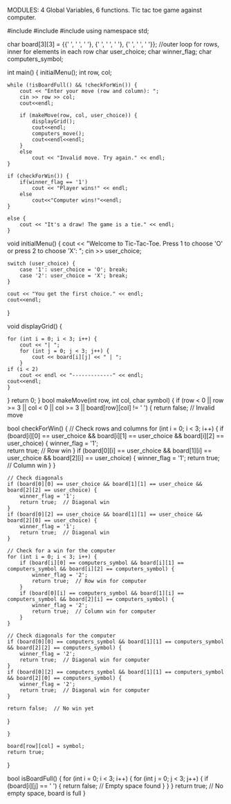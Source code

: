 MODULES: 4 Global Variables, 6 functions.
Tic tac toe game against computer.

#include <iostream>
#include <cstdlib>
#include <ctime>
using namespace std;

char board[3][3] = {{' ', ' ', ' '}, {' ', ' ', ' '}, {' ', ' ', ' '}}; //outer loop for rows, inner for elements in each row
char user_choice;
char winner_flag;
char computers_symbol;

int main() {
    initialMenu();
    int row, col;

    while (!isBoardFull() && !checkForWin()) {
        cout << "Enter your move (row and column): ";
        cin >> row >> col;
        cout<<endl;

        if (makeMove(row, col, user_choice)) {
            displayGrid();
            cout<<endl;
            computers_move();
            cout<<endl<<endl;
        } 
        else 
            cout << "Invalid move. Try again." << endl; 
    }

    if (checkForWin()) {
        if(winner_flag == '1')
            cout << "Player wins!" << endl;
        else
            cout<<"Computer wins!"<<endl;
    } 

    else {
        cout << "It's a draw! The game is a tie." << endl;
    }


void initialMenu() {
    cout << "Welcome to Tic-Tac-Toe. Press 1 to choose 'O' or press 2 to choose 'X': ";
    cin >> user_choice;

    switch (user_choice) {
        case '1': user_choice = 'O'; break;
        case '2': user_choice = 'X'; break;
    }

    cout << "You get the first choice." << endl;
    cout<<endl;
}

void displayGrid() {
    
    for (int i = 0; i < 3; i++) {
        cout << "| ";
        for (int j = 0; j < 3; j++) {
            cout << board[i][j] << " | ";
        }
    if (i < 2)
        cout << endl << "-------------" << endl;
    cout<<endl;
    }
}
    return 0;
}
bool makeMove(int row, int col, char symbol) {
    if (row < 0 || row >= 3 || col < 0 || col >= 3 || board[row][col] != ' ') {
        return false;  // Invalid move
        
bool checkForWin() {
    // Check rows and columns
    for (int i = 0; i < 3; i++) {
        if (board[i][0] == user_choice && board[i][1] == user_choice && board[i][2] == user_choice) {
            winner_flag = '1';  
            return true;  // Row win
        }
        if (board[0][i] == user_choice && board[1][i] == user_choice && board[2][i] == user_choice) {
            winner_flag = '1';
            return true;  // Column win
        }
    }

    // Check diagonals
    if (board[0][0] == user_choice && board[1][1] == user_choice && board[2][2] == user_choice) {
        winner_flag = '1';
        return true;  // Diagonal win
    }
    if (board[0][2] == user_choice && board[1][1] == user_choice && board[2][0] == user_choice) {
        winner_flag = '1';
        return true;  // Diagonal win
    }

    // Check for a win for the computer
    for (int i = 0; i < 3; i++) {
        if (board[i][0] == computers_symbol && board[i][1] == computers_symbol && board[i][2] == computers_symbol) {
            winner_flag = '2';
            return true;  // Row win for computer
        }
        if (board[0][i] == computers_symbol && board[1][i] == computers_symbol && board[2][i] == computers_symbol) {
            winner_flag = '2';
            return true;  // Column win for computer
        }
    }

    // Check diagonals for the computer
    if (board[0][0] == computers_symbol && board[1][1] == computers_symbol && board[2][2] == computers_symbol) {
        winner_flag = '2';
        return true;  // Diagonal win for computer
    }
    if (board[0][2] == computers_symbol && board[1][1] == computers_symbol && board[2][0] == computers_symbol) {
        winner_flag = '2';
        return true;  // Diagonal win for computer
    }

    return false;  // No win yet
}

    }

    board[row][col] = symbol;
    return true;
}

bool isBoardFull() {
    for (int i = 0; i < 3; i++) {
        for (int j = 0; j < 3; j++) {
            if (board[i][j] == ' ') {
                return false;  // Empty space found
            }
        }
    }
    return true;  // No empty space, board is full
}


